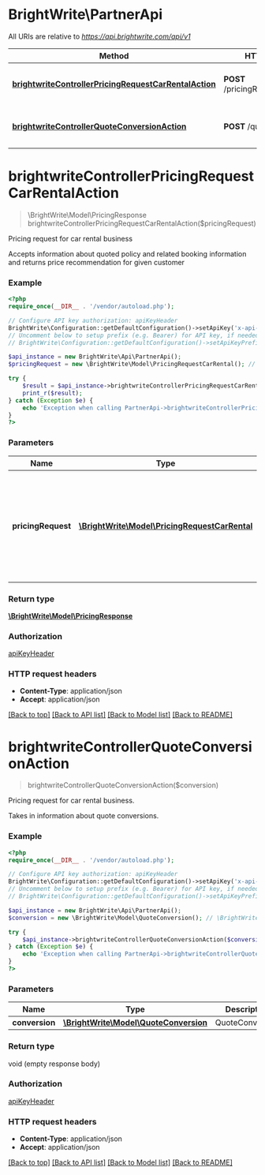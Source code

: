 # BrightWrite\PartnerApi

All URIs are relative to *https://api.brightwrite.com/api/v1*

Method | HTTP request | Description
------------- | ------------- | -------------
[**brightwriteControllerPricingRequestCarRentalAction**](PartnerApi.md#brightwriteControllerPricingRequestCarRentalAction) | **POST** /pricingRequestCarRental | Pricing request for car rental business
[**brightwriteControllerQuoteConversionAction**](PartnerApi.md#brightwriteControllerQuoteConversionAction) | **POST** /quoteConversion | Pricing request for car rental business.


# **brightwriteControllerPricingRequestCarRentalAction**
> \BrightWrite\Model\PricingResponse brightwriteControllerPricingRequestCarRentalAction($pricingRequest)

Pricing request for car rental business

Accepts information about quoted policy and related booking information and returns price recommendation for given customer

### Example
```php
<?php
require_once(__DIR__ . '/vendor/autoload.php');

// Configure API key authorization: apiKeyHeader
BrightWrite\Configuration::getDefaultConfiguration()->setApiKey('x-api-key', 'YOUR_API_KEY');
// Uncomment below to setup prefix (e.g. Bearer) for API key, if needed
// BrightWrite\Configuration::getDefaultConfiguration()->setApiKeyPrefix('x-api-key', 'Bearer');

$api_instance = new BrightWrite\Api\PartnerApi();
$pricingRequest = new \BrightWrite\Model\PricingRequestCarRental(); // \BrightWrite\Model\PricingRequestCarRental | Pricing request should contain information about quoted policy and related booking information

try {
    $result = $api_instance->brightwriteControllerPricingRequestCarRentalAction($pricingRequest);
    print_r($result);
} catch (Exception $e) {
    echo 'Exception when calling PartnerApi->brightwriteControllerPricingRequestCarRentalAction: ', $e->getMessage(), PHP_EOL;
}
?>
```

### Parameters

Name | Type | Description  | Notes
------------- | ------------- | ------------- | -------------
 **pricingRequest** | [**\BrightWrite\Model\PricingRequestCarRental**](../Model/\BrightWrite\Model\PricingRequestCarRental.md)| Pricing request should contain information about quoted policy and related booking information |

### Return type

[**\BrightWrite\Model\PricingResponse**](../Model/PricingResponse.md)

### Authorization

[apiKeyHeader](../../README.md#apiKeyHeader)

### HTTP request headers

 - **Content-Type**: application/json
 - **Accept**: application/json

[[Back to top]](#) [[Back to API list]](../../README.md#documentation-for-api-endpoints) [[Back to Model list]](../../README.md#documentation-for-models) [[Back to README]](../../README.md)

# **brightwriteControllerQuoteConversionAction**
> brightwriteControllerQuoteConversionAction($conversion)

Pricing request for car rental business.

Takes in information about quote conversions.

### Example
```php
<?php
require_once(__DIR__ . '/vendor/autoload.php');

// Configure API key authorization: apiKeyHeader
BrightWrite\Configuration::getDefaultConfiguration()->setApiKey('x-api-key', 'YOUR_API_KEY');
// Uncomment below to setup prefix (e.g. Bearer) for API key, if needed
// BrightWrite\Configuration::getDefaultConfiguration()->setApiKeyPrefix('x-api-key', 'Bearer');

$api_instance = new BrightWrite\Api\PartnerApi();
$conversion = new \BrightWrite\Model\QuoteConversion(); // \BrightWrite\Model\QuoteConversion | QuoteConversion

try {
    $api_instance->brightwriteControllerQuoteConversionAction($conversion);
} catch (Exception $e) {
    echo 'Exception when calling PartnerApi->brightwriteControllerQuoteConversionAction: ', $e->getMessage(), PHP_EOL;
}
?>
```

### Parameters

Name | Type | Description  | Notes
------------- | ------------- | ------------- | -------------
 **conversion** | [**\BrightWrite\Model\QuoteConversion**](../Model/\BrightWrite\Model\QuoteConversion.md)| QuoteConversion |

### Return type

void (empty response body)

### Authorization

[apiKeyHeader](../../README.md#apiKeyHeader)

### HTTP request headers

 - **Content-Type**: application/json
 - **Accept**: application/json

[[Back to top]](#) [[Back to API list]](../../README.md#documentation-for-api-endpoints) [[Back to Model list]](../../README.md#documentation-for-models) [[Back to README]](../../README.md)

